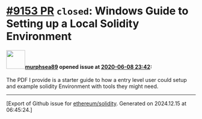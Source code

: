 # [\#9153 PR](https://github.com/ethereum/solidity/pull/9153) `closed`: Windows Guide to Setting up a Local Solidity Environment

#### <img src="https://avatars.githubusercontent.com/u/35238905?v=4" width="50">[murphsea89](https://github.com/murphsea89) opened issue at [2020-06-08 23:42](https://github.com/ethereum/solidity/pull/9153):

The PDF I provide is a starter guide to how a entry level user could setup and example solidity  Environment with tools they might need. 




-------------------------------------------------------------------------------



[Export of Github issue for [ethereum/solidity](https://github.com/ethereum/solidity). Generated on 2024.12.15 at 06:45:24.]
